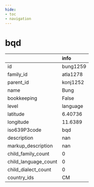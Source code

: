 ```yaml
---
hide:
- toc
- navigation
---
```

# bqd
|                      | info     |
|:---------------------|:---------|
| id                   | bung1259 |
| family_id            | atla1278 |
| parent_id            | konj1252 |
| name                 | Bung     |
| bookkeeping          | False    |
| level                | language |
| latitude             | 6.40736  |
| longitude            | 11.6389  |
| iso639P3code         | bqd      |
| description          | nan      |
| markup_description   | nan      |
| child_family_count   | 0        |
| child_language_count | 0        |
| child_dialect_count  | 0        |
| country_ids          | CM       |